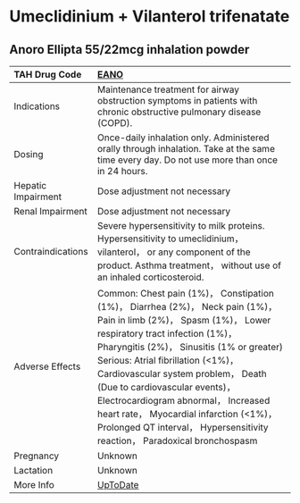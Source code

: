 # Umeclidinium + Vilanterol trifenatate

## Anoro Ellipta 55/22mcg inhalation powder

| TAH Drug Code      | [EANO](https://www.tahsda.org.tw/drugs/hissearch.php?drug_code=EANO)                                                                                                                                                                                                                                                                                                                                                                                                             |
|:-------------------|:---------------------------------------------------------------------------------------------------------------------------------------------------------------------------------------------------------------------------------------------------------------------------------------------------------------------------------------------------------------------------------------------------------------------------------------------------------------------------------|
| Indications        | Maintenance treatment for airway obstruction symptoms in patients with chronic obstructive pulmonary disease (COPD).                                                                                                                                                                                                                                                                                                                                                             |
| Dosing             | Once-daily inhalation only. Administered orally through inhalation. Take at the same time every day. Do not use more than once in 24 hours.                                                                                                                                                                                                                                                                                                                                      |
| Hepatic Impairment | Dose adjustment not necessary                                                                                                                                                                                                                                                                                                                                                                                                                                                    |
| Renal Impairment   | Dose adjustment not necessary                                                                                                                                                                                                                                                                                                                                                                                                                                                    |
| Contraindications  | Severe hypersensitivity to milk proteins. Hypersensitivity to umeclidinium， vilanterol， or any component of the product. Asthma treatment， without use of an inhaled corticosteroid.                                                                                                                                                                                                                                                                                          |
| Adverse Effects    | Common: Chest pain (1%)， Constipation (1%)， Diarrhea (2%)， Neck pain (1%)， Pain in limb (2%)， Spasm (1%)， Lower respiratory tract infection (1%)， Pharyngitis (2%)， Sinusitis (1% or greater) Serious: Atrial fibrillation (<1%)， Cardiovascular system problem， Death (Due to cardiovascular events)， Electrocardiogram abnormal， Increased heart rate， Myocardial infarction (<1%)， Prolonged QT interval， Hypersensitivity reaction， Paradoxical bronchospasm |
| Pregnancy          | Unknown                                                                                                                                                                                                                                                                                                                                                                                                                                                                          |
| Lactation          | Unknown                                                                                                                                                                                                                                                                                                                                                                                                                                                                          |
| More Info          | [UpToDate](https://www.uptodate.com/contents/umeclidinium-and-vilanterol-trifenatate-drug-information)                                                                                                                                                                                                                                                                                                                                                                           |

